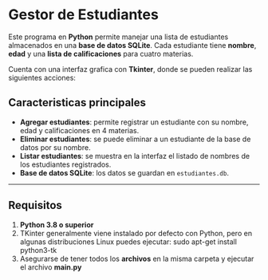 # Gestor de Estudiantes

Este programa en **Python** permite manejar una lista de estudiantes almacenados en una **base de datos SQLite**. Cada estudiante tiene **nombre**, **edad** y una **lista de calificaciones** para cuatro materias.

Cuenta con una interfaz grafica con **Tkinter**, donde se pueden realizar las siguientes acciones:

## Caracteristicas principales

- **Agregar estudiantes**: permite registrar un estudiante con su nombre, edad y calificaciones en 4 materias.
- **Eliminar estudiantes**: se puede eliminar a un estudiante de la base de datos por su nombre.
- **Listar estudiantes**: se muestra en la interfaz el listado de nombres de los estudiantes registrados.
- **Base de datos SQLite**: los datos se guardan en `estudiantes.db`.

---

## Requisitos

1. **Python 3.8 o superior**
2. TKinter generalmente viene instalado por defecto con Python, pero en algunas distribuciones Linux puedes ejecutar:
   sudo apt-get install python3-tk
3. Asegurarse de tener todos los **archivos** en la misma carpeta y ejecutar el archivo **main.py**
